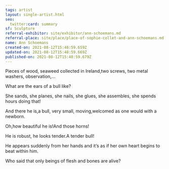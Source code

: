 ```yaml
---
tags: artist
layout: single-artist.html
seo:
  twitter:card: summary
sf: Sculpture
referral-exhibitor: site/exhibitor/ann-schoemans.md
referral-place: site/place/place-of-sophie-collet-and-ann-schoemans.md
name: Ann Schoemans
created-on: 2021-08-12T15:48:59.659Z
updated-on: 2021-08-12T15:48:59.669Z
published-on: 2021-08-12T15:48:59.679Z
---
```

<!--StartFragment-->

Pieces of wood, seaweed collected in Ireland,two screws, two metal washers, observation,…

What are the ears of a bull like?

She sands, she planes, she nails, she glues, she assembles, she spends hours doing that!

And there he is,a bull, very small, moving,welcomed as one would with a newborn.

Oh,how beautiful he is!And those horns!

He is robust, he looks tender.A tender bull!

He appears suddenly from her hands and it’s as if her own heart begins to beat within him.

Who said that only beings of flesh and bones are alive?



<!--EndFragment-->